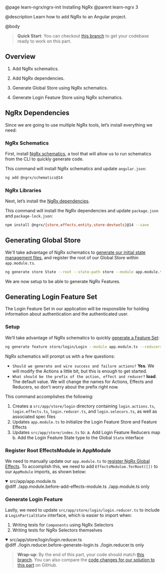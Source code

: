 @page learn-ngrx/ngrx-init Installing NgRx
@parent learn-ngrx 3

@description Learn how to add NgRx to an Angular project.

@body

> **Quick Start**: You can checkout [this branch](https://github.com/bitovi/angular-ngrx-chat/tree/starting-point) to get your codebase ready to work on this part.


## Overview

1. Add NgRx schematics.

2. Add NgRx dependencies.

3. Generate Global Store using NgRx schematics.

4. Generate Login Feature Store using NgRx schematics.


## NgRx Dependencies

Since we are going to use multiple NgRx tools, let’s install everything we need:

### NgRx Schematics

First, install [NgRx schematics](https://ngrx.io/guide/schematics/install#installing-with-ng-add), a tool that will allow us to run schematics from the CLI to quickly generate code. 

This command will install NgRx schematics and update `angular.json`:

```bash
ng add @ngrx/schematics@14
```


### NgRx Libraries

Next, let’s install the [NgRx dependencies](https://ngrx.io/guide/schematics#dependencies).

This command will install the NgRx dependencies and update `package.json` and `package-lock.json`:

```bash
npm install @ngrx/{store,effects,entity,store-devtools}@14 --save
```


## Generating Global Store

We'll take advantage of NgRx schematics to [generate our initial state management files](https://ngrx.io/guide/schematics/store#command), and register the root of our Global Store within `app.module.ts`. 

```bash
ng generate store State --root --state-path store --module app.module.ts
```

We are now setup to be able to generate NgRx Features.


## Generating Login Feature Set

The Login Feature Set in our application will be responsible for holding information about authentication and the authenticated user.

### Setup

We’ll take advantage of NgRx schematics to quickly [generate a Feature Set](https://ngrx.io/guide/schematics/feature#command): 

```bash
ng generate feature store/login/Login --module app.module.ts --reducers ../../store/index.ts
```

NgRx schematics will prompt us with a few questions:

- `Should we generate and wire success and failure actions?` **Yes**. We will modify the Actions a little bit, but this is enough to get started.
- `What should be the prefix of the action, effect and reducer?` **load**. The default value. We will change the names for Actions, Effects and Reducers, so don’t worry about the prefix right now.

This command accomplishes the following:

1. Creates a `src/app/store/login` directory containing `login.actions.ts`, `login.effects.ts`, `login.reducer.ts`, and `login.selecors.ts`, as well as associated spec files
2. Updates `app.module.ts` to initialize the Login Feature Store and Feature Effects
3. Updates `src/app/store/index.ts` to:
    a. Add Login Feature Reducers map
    b. Add the Login Feature State type to the Global `State` interface


### Register Root EffectsModule in AppModule

We need to manually update our `app.module.ts` to [register NgRx Global Effects](https://ngrx.io/guide/schematics#initial-effects-setup). To accomplish this, we need to add `EffectsModuloe.forRoot([])` to our `AppModule` imports, as shown below:

<details open>
<summary>src/app/app.module.ts</summary>
@diff ./app.module.before-add-effects-module.ts ./app.module.ts only
</details>


### Generate Login Feature

Lastly, we need to update `src/app/store/login/login.reducer.ts` to include a `LoginPartialState` interface, which is easier to import when:

1. Writing tests for `Components` using NgRx Selectors
2. Writing tests for NgRx Selectors themselves

<details open>
<summary>src/app/store/login/login.reducer.ts</summary>
@diff ./login.reducer.before-generate-login.ts ./login.reducer.ts only
</details>


> **Wrap-up**: By the end of this part, your code should match [this branch](https://github.com/bitovi/angular-ngrx-chat/tree/ngrx-init). You can also compare the [code changes for our solution to this part](https://github.com/bitovi/angular-ngrx-chat/compare/starting-point...ngrx-init) on GitHub.
